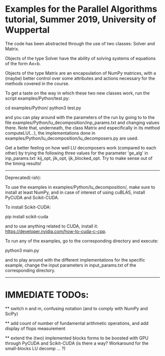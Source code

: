 # Examples for the Parallel Algorithms tutorial, Summer 2019, University of Wuppertal

The code has been abstracted through the use of two classes: Solver and Matrix.

Objects of the type Solver have the ability of solving systems of equations of the form Ax=b.

Objects of the type Matrix are an encapsulation of NumPy matrices, with a (maybe) better control over some attributes and actions necessary for the methods covered in the course.

To get a taste on the way in which these two new classes work, run the script examples/Python/test.py:

cd examples/Python/
python3 test.py

and you can play around with the parameters of the run by going to to the file examples/Python/lu_decomposition/inp_params.txt and changing values there. Note that, underneath, the class Matrix and especifically in its method computeLU(...), the implementations done in examples/Python/lu_decomposition/lu_decomposers.py are used.

Get a better feeling on how well LU decomposers work (compared to each other) by trying the following three values for the parameter 'ge_alg' in inp_params.txt: kij_opt, jik_opt, ijk_blocked_opt. Try to make sense out of the timing results!

-----------------------------------

Deprecated(-ish):

To use the examples in examples/Python/lu_decomposition/, make sure to install at least NumPy, and in case of interest of using cuBLAS, install PyCUDA and Scikit-CUDA.

To install Scikit-CUDA:

pip install scikit-cuda

and to use anything related to CUDA, install it: https://developer.nvidia.com/how-to-cuda-c-cpp.

To run any of the examples, go to the corresponding directory and execute:

python3 main.py

and to play around with the different implementations for the specific example, change the input parameters in input_params.txt of the corresponding directory.

-----------------------------------

# IMMEDIATE TODOs:

 ** switch n and m, confusing notation (and to comply with NumPy and SciPy)

 ** add count of number of fundamental arithmetic operations, and add display of flops measurement

 ** extend the (two) implemented blocks forms to be boosted with GPU through PyCUDA and Scikit-CUDA (is there a way? Workaround for the small-blocks LU decomp ... ?)
